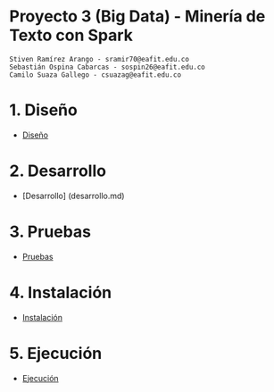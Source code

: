 # Proyecto 3 (Big Data) - Minería de Texto con Spark

    Stiven Ramírez Arango - sramir70@eafit.edu.co
    Sebastián Ospina Cabarcas - sospin26@eafit.edu.co
    Camilo Suaza Gallego - csuazag@eafit.edu.co

# 1. Diseño

* [Diseño](diseno.md)

# 2. Desarrollo

* [Desarrollo] (desarrollo.md)

# 3. Pruebas

* [Pruebas](pruebas.md)

# 4. Instalación

* [Instalación](instalacion.md)

# 5. Ejecución

* [Ejecución](ejecucion.md)
